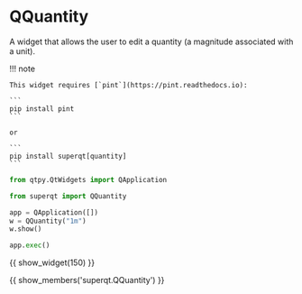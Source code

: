 # QQuantity

A widget that allows the user to edit a quantity (a magnitude associated with a unit).

!!! note

    This widget requires [`pint`](https://pint.readthedocs.io):

    ```
    pip install pint
    ```

    or

    ```
    pip install superqt[quantity]
    ```

```python
from qtpy.QtWidgets import QApplication

from superqt import QQuantity

app = QApplication([])
w = QQuantity("1m")
w.show()

app.exec()
```

{{ show_widget(150) }}

{{ show_members('superqt.QQuantity') }}
